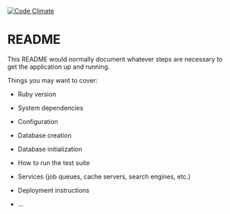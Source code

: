 [![Code Climate](https://codeclimate.com/github/piotrleniec/sendit/badges/gpa.svg)](https://codeclimate.com/github/piotrleniec/sendit)

# README

This README would normally document whatever steps are necessary to get the
application up and running.

Things you may want to cover:

* Ruby version

* System dependencies

* Configuration

* Database creation

* Database initialization

* How to run the test suite

* Services (job queues, cache servers, search engines, etc.)

* Deployment instructions

* ...
